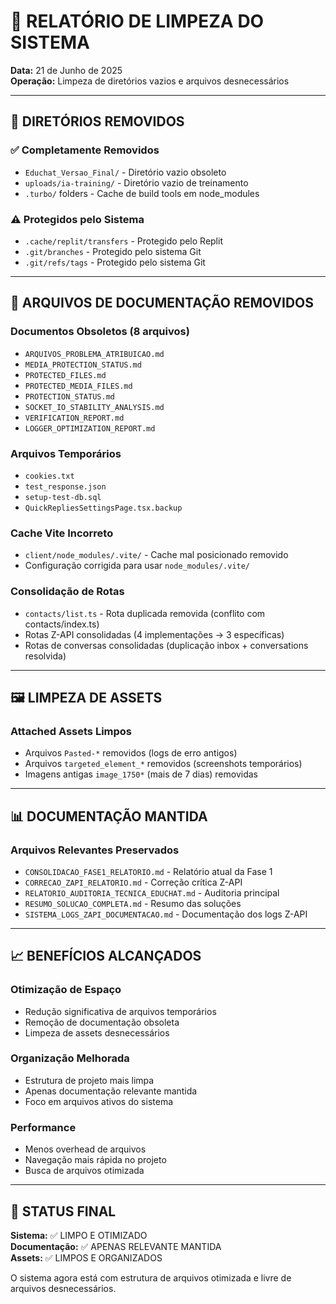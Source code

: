 # 🧹 RELATÓRIO DE LIMPEZA DO SISTEMA

**Data:** 21 de Junho de 2025  
**Operação:** Limpeza de diretórios vazios e arquivos desnecessários  

---

## 📁 DIRETÓRIOS REMOVIDOS

### ✅ Completamente Removidos
- `Educhat_Versao_Final/` - Diretório vazio obsoleto
- `uploads/ia-training/` - Diretório vazio de treinamento
- `.turbo/` folders - Cache de build tools em node_modules

### ⚠️ Protegidos pelo Sistema
- `.cache/replit/transfers` - Protegido pelo Replit
- `.git/branches` - Protegido pelo sistema Git
- `.git/refs/tags` - Protegido pelo sistema Git

---

## 📄 ARQUIVOS DE DOCUMENTAÇÃO REMOVIDOS

### Documentos Obsoletos (8 arquivos)
- `ARQUIVOS_PROBLEMA_ATRIBUICAO.md`
- `MEDIA_PROTECTION_STATUS.md`
- `PROTECTED_FILES.md`
- `PROTECTED_MEDIA_FILES.md`
- `PROTECTION_STATUS.md`
- `SOCKET_IO_STABILITY_ANALYSIS.md`
- `VERIFICATION_REPORT.md`
- `LOGGER_OPTIMIZATION_REPORT.md`

### Arquivos Temporários
- `cookies.txt`
- `test_response.json`
- `setup-test-db.sql`
- `QuickRepliesSettingsPage.tsx.backup`

### Cache Vite Incorreto
- `client/node_modules/.vite/` - Cache mal posicionado removido
- Configuração corrigida para usar `node_modules/.vite/`

### Consolidação de Rotas
- `contacts/list.ts` - Rota duplicada removida (conflito com contacts/index.ts)
- Rotas Z-API consolidadas (4 implementações → 3 específicas)
- Rotas de conversas consolidadas (duplicação inbox + conversations resolvida)

---

## 🖼️ LIMPEZA DE ASSETS

### Attached Assets Limpos
- Arquivos `Pasted-*` removidos (logs de erro antigos)
- Arquivos `targeted_element_*` removidos (screenshots temporários)
- Imagens antigas `image_1750*` (mais de 7 dias) removidas

---

## 📊 DOCUMENTAÇÃO MANTIDA

### Arquivos Relevantes Preservados
- `CONSOLIDACAO_FASE1_RELATORIO.md` - Relatório atual da Fase 1
- `CORRECAO_ZAPI_RELATORIO.md` - Correção crítica Z-API
- `RELATORIO_AUDITORIA_TECNICA_EDUCHAT.md` - Auditoria principal
- `RESUMO_SOLUCAO_COMPLETA.md` - Resumo das soluções
- `SISTEMA_LOGS_ZAPI_DOCUMENTACAO.md` - Documentação dos logs Z-API

---

## 📈 BENEFÍCIOS ALCANÇADOS

### Otimização de Espaço
- Redução significativa de arquivos temporários
- Remoção de documentação obsoleta
- Limpeza de assets desnecessários

### Organização Melhorada
- Estrutura de projeto mais limpa
- Apenas documentação relevante mantida
- Foco em arquivos ativos do sistema

### Performance
- Menos overhead de arquivos
- Navegação mais rápida no projeto
- Busca de arquivos otimizada

---

## 🎯 STATUS FINAL

**Sistema:** ✅ LIMPO E OTIMIZADO  
**Documentação:** ✅ APENAS RELEVANTE MANTIDA  
**Assets:** ✅ LIMPOS E ORGANIZADOS  

O sistema agora está com estrutura de arquivos otimizada e livre de arquivos desnecessários.
